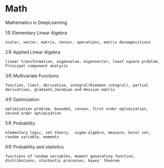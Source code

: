# Math

Mathematics in DeepLearning

1주 Elementary Linear Algebra

    scalar, vector, matrix, tensor, operations, matrix decompositions
    
2주 Applied Linear Algebra

    linear transformation, eigenvalue, eigenvector, least square problem, Principal component analysis
    
3주 Multivariate Functions

    function, limit, derivative, integral(Riemann integral), partial derivatives, gradient,Jacobian and Hessian matrix
    
4주 Optimization

    optimization problem, bounded, convex, first order optimization, second order optimization
    
5주 Probability 

    elementary logic, set theory,  sigma-algebra, measure, borel set, random variable, moments
    
6주 Probability and statistics

    functions of random variables, moment generating function, distributions, stochastic processes, bayes' theorem 
